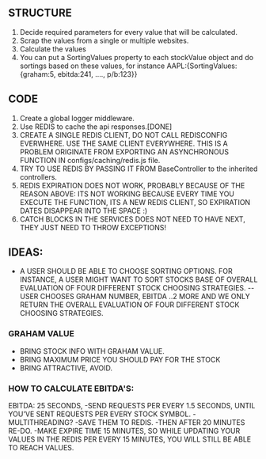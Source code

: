 ## STRUCTURE
1. Decide required parameters for every value that will be calculated.
2. Scrap the values from a single or multiple websites.
3. Calculate the values
4. You can put a SortingValues property to each stockValue object and do sortings based on these values, for instance AAPL:{SortingValues: {graham:5, ebitda:241, ...., p/b:123}}
 
## CODE
1. Create a global logger middleware.
2. Use REDIS to cache the api responses.[DONE]
3. CREATE A SINGLE REDIS CLIENT, DO NOT CALL REDISCONFIG EVERWHERE. USE THE SAME CLIENT EVERYWHERE. THIS IS A PROBLEM ORIGINATE FROM EXPORTING AN ASYNCHRONOUS FUNCTION IN configs/caching/redis.js file.
4. TRY TO USE REDIS BY PASSING IT FROM BaseController to the inherited controllers.
5. REDIS EXPIRATION DOES NOT WORK, PROBABLY BECAUSE OF THE REASON ABOVE: ITS NOT WORKING BECAUSE EVERY TIME YOU EXECUTE THE FUNCTION, ITS A NEW REDIS CLIENT, SO EXPIRATION DATES DISAPPEAR INTO THE SPACE :)
6. CATCH BLOCKS IN THE SERVICES DOES NOT NEED TO HAVE NEXT, THEY JUST NEED TO THROW EXCEPTIONS!

## IDEAS:
- A USER SHOULD BE ABLE TO CHOOSE SORTING OPTIONS. FOR INSTANCE, A USER MIGHT WANT TO SORT STOCKS BASE OF OVERALL EVALUATION OF FOUR DIFFERENT STOCK CHOOSING STRATEGIES.
-- USER CHOOSES GRAHAM NUMBER, EBITDA ..2 MORE AND WE ONLY RETURN THE OVERALL EVALUATION OF FOUR DIFFERENT STOCK CHOOSING STRATEGIES.

### GRAHAM VALUE
- BRING STOCK INFO WITH GRAHAM VALUE.
- BRING MAXIMUM PRICE YOU SHOULD PAY FOR THE STOCK
- BRING ATTRACTIVE, AVOID.



### HOW TO CALCULATE EBITDA'S:
EBITDA:  25 SECONDS, 
-SEND REQUESTS PER EVERY 1.5 SECONDS, UNTIL YOU'VE SENT REQUESTS PER EVERY STOCK SYMBOL.
-MULTITHREADING? 
-SAVE THEM TO REDIS.
-THEN AFTER 20 MINUTES RE-DO.
-MAKE EXPIRE TIME 15 MINUTES, SO WHILE UPDATING YOUR VALUES IN THE REDIS PER EVERY 15 MINUTES, YOU WILL STILL BE ABLE TO REACH VALUES.